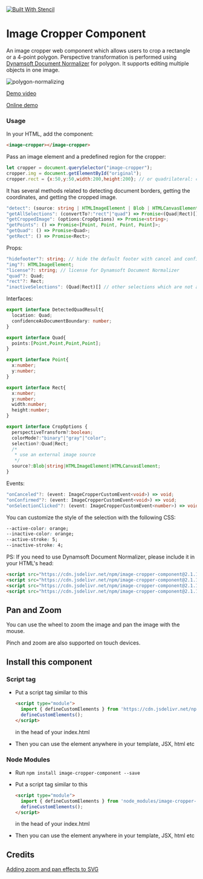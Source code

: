 [![Built With Stencil](https://img.shields.io/badge/-Built%20With%20Stencil-16161d.svg?logo=data%3Aimage%2Fsvg%2Bxml%3Bbase64%2CPD94bWwgdmVyc2lvbj0iMS4wIiBlbmNvZGluZz0idXRmLTgiPz4KPCEtLSBHZW5lcmF0b3I6IEFkb2JlIElsbHVzdHJhdG9yIDE5LjIuMSwgU1ZHIEV4cG9ydCBQbHVnLUluIC4gU1ZHIFZlcnNpb246IDYuMDAgQnVpbGQgMCkgIC0tPgo8c3ZnIHZlcnNpb249IjEuMSIgaWQ9IkxheWVyXzEiIHhtbG5zPSJodHRwOi8vd3d3LnczLm9yZy8yMDAwL3N2ZyIgeG1sbnM6eGxpbms9Imh0dHA6Ly93d3cudzMub3JnLzE5OTkveGxpbmsiIHg9IjBweCIgeT0iMHB4IgoJIHZpZXdCb3g9IjAgMCA1MTIgNTEyIiBzdHlsZT0iZW5hYmxlLWJhY2tncm91bmQ6bmV3IDAgMCA1MTIgNTEyOyIgeG1sOnNwYWNlPSJwcmVzZXJ2ZSI%2BCjxzdHlsZSB0eXBlPSJ0ZXh0L2NzcyI%2BCgkuc3Qwe2ZpbGw6I0ZGRkZGRjt9Cjwvc3R5bGU%2BCjxwYXRoIGNsYXNzPSJzdDAiIGQ9Ik00MjQuNywzNzMuOWMwLDM3LjYtNTUuMSw2OC42LTkyLjcsNjguNkgxODAuNGMtMzcuOSwwLTkyLjctMzAuNy05Mi43LTY4LjZ2LTMuNmgzMzYuOVYzNzMuOXoiLz4KPHBhdGggY2xhc3M9InN0MCIgZD0iTTQyNC43LDI5Mi4xSDE4MC40Yy0zNy42LDAtOTIuNy0zMS05Mi43LTY4LjZ2LTMuNkgzMzJjMzcuNiwwLDkyLjcsMzEsOTIuNyw2OC42VjI5Mi4xeiIvPgo8cGF0aCBjbGFzcz0ic3QwIiBkPSJNNDI0LjcsMTQxLjdIODcuN3YtMy42YzAtMzcuNiw1NC44LTY4LjYsOTIuNy02OC42SDMzMmMzNy45LDAsOTIuNywzMC43LDkyLjcsNjguNlYxNDEuN3oiLz4KPC9zdmc%2BCg%3D%3D&colorA=16161d&style=flat-square)](https://stenciljs.com)

# Image Cropper Component

An image cropper web component which allows users to crop a rectangle or a 4-point polygon. Perspective transformation is performed using [Dynamsoft Document Normalizer](https://www.dynamsoft.com/document-normalizer/docs/introduction/) for polygon. It supports editing multiple objects in one image.

![polygon-normalizing](https://github.com/tony-xlh/image-cropper-component/assets/5462205/7ff43017-eb50-4da1-9b53-f7a825ca11da)

[Demo video](https://github.com/tony-xlh/image-cropper-component/assets/5462205/754d7d39-d7a6-4a53-b17c-b1d83e399b5b)

[Online demo](https://candid-tarsier-04033c.netlify.app/)

### Usage

In your HTML, add the component:

```html
<image-cropper></image-cropper>
```

Pass an image element and a predefined region for the cropper:

```js
let cropper = document.querySelector("image-cropper");
cropper.img = document.getElementById("original");
cropper.rect = {x:50,y:50,width:200,height:200}; // or quadrilateral: cropper.quad = {points:[{x:50,y:50},{x:250,y:50},{x:250,y:250},{x:50,y:250}]};
```

It has several methods related to detecting document borders, getting the coordinates, and getting the cropped image.

```ts
"detect": (source: string | HTMLImageElement | Blob | HTMLCanvasElement) => Promise<DetectedQuadResult[]>;
"getAllSelections": (convertTo?:"rect"|"quad") => Promise<(Quad|Rect)[]>;
"getCroppedImage": (options:CropOptions) => Promise<string>;
"getPoints": () => Promise<[Point, Point, Point, Point]>;
"getQuad": () => Promise<Quad>;
"getRect": () => Promise<Rect>;
```

Props:

```ts
"hidefooter"?: string; // hide the default footer with cancel and confirm buttons
"img"?: HTMLImageElement;
"license"?: string; // license for Dynamsoft Document Normalizer
"quad"?: Quad;
"rect"?: Rect;
"inactiveSelections": (Quad|Rect)[] // other selections which are not active
```

Interfaces:

```ts
export interface DetectedQuadResult{
  location: Quad;
  confidenceAsDocumentBoundary: number;
}

export interface Quad{
  points:[Point,Point,Point,Point];
}

export interface Point{
  x:number;
  y:number;
}

export interface Rect{
  x:number;
  y:number;
  width:number;
  height:number;
}

export interface CropOptions {
  perspectiveTransform?:boolean;
  colorMode?:"binary"|"gray"|"color";
  selection?:Quad|Rect;
  /*
   * use an external image source
   */
  source?:Blob|string|HTMLImageElement|HTMLCanvasElement;
}
```

Events:

```ts
"onCanceled"?: (event: ImageCropperCustomEvent<void>) => void;
"onConfirmed"?: (event: ImageCropperCustomEvent<void>) => void;
"onSelectionClicked"?: (event: ImageCropperCustomEvent<number>) => void;
```

You can customize the style of the selection with the following CSS:

```css
--active-color: orange;
--inactive-color: orange;
--active-stroke: 5;
--inactive-stroke: 4;
```

PS: If you need to use Dynamsoft Document Normalizer, please include it in your HTML's head:

```html
<script src="https://cdn.jsdelivr.net/npm/image-cropper-component@2.1.1-with-ddn-resources-bundle/dist/ddn-res/dynamsoft-core/dist/core.js"></script>
<script src="https://cdn.jsdelivr.net/npm/image-cropper-component@2.1.1-with-ddn-resources-bundle/dist/ddn-res/dynamsoft-license/dist/license.js"></script>
<script src="https://cdn.jsdelivr.net/npm/image-cropper-component@2.1.1-with-ddn-resources-bundle/dist/ddn-res/dynamsoft-capture-vision-router/dist/cvr.js"></script>
<script src="https://cdn.jsdelivr.net/npm/image-cropper-component@2.1.1-with-ddn-resources-bundle/dist/ddn-res/dynamsoft-document-normalizer/dist/ddn.js"></script>
```



## Pan and Zoom

You can use the wheel to zoom the image and pan the image with the mouse.

Pinch and zoom are also supported on touch devices.

## Install this component

### Script tag

- Put a script tag similar to this 

   ```html
   <script type="module">
     import { defineCustomElements } from 'https://cdn.jsdelivr.net/npm/image-cropper-component/dist/esm/loader.js';
     defineCustomElements();
   </script>
   ```
   
   in the head of your index.html
   
- Then you can use the element anywhere in your template, JSX, html etc

### Node Modules
- Run `npm install image-cropper-component --save`
- Put a script tag similar to this 

   ```html
   <script type="module">
     import { defineCustomElements } from 'node_modules/image-cropper-component/dist/esm/loader.js';
     defineCustomElements();
   </script>
   ```
   
   in the head of your index.html
   
- Then you can use the element anywhere in your template, JSX, html etc

## Credits

[Adding zoom and pan effects to SVG](https://onestepcode.com/zoom-pan-effect-svg/)
